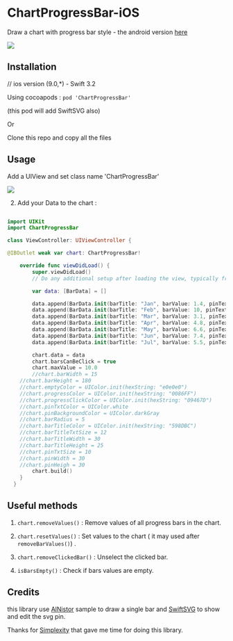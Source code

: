 # ChartProgressBar-iOS

Draw a chart with progress bar style - the android version [here](https://github.com/hadiidbouk/ChartProgressBar-Android)

![](https://i.imgur.com/ppZiu4s.png)

## Installation

// ios version (9.0,*) - Swift 3.2

Using cocoapods : ```pod 'ChartProgressBar' ```

(this pod will add SwiftSVG also)

Or 

Clone this repo and copy all the files

## Usage

Add a UIView and set class name 'ChartProgressBar'

![](https://i.imgur.com/l3utMxR.png)

2. Add your Data to the chart :

```swift

import UIKit
import ChartProgressBar

class ViewController: UIViewController {

@IBOutlet weak var chart: ChartProgressBar!

    override func viewDidLoad() {
        super.viewDidLoad()
        // Do any additional setup after loading the view, typically from a nib.

        var data: [BarData] = []

        data.append(BarData.init(barTitle: "Jan", barValue: 1.4, pinText: "1.4$"))
        data.append(BarData.init(barTitle: "Feb", barValue: 10, pinText: "10$"))
        data.append(BarData.init(barTitle: "Mar", barValue: 3.1, pinText: "3.1$"))
        data.append(BarData.init(barTitle: "Apr", barValue: 4.8, pinText: "4.8$"))
        data.append(BarData.init(barTitle: "May", barValue: 6.6, pinText: "6.6$"))
        data.append(BarData.init(barTitle: "Jun", barValue: 7.4, pinText: "7.4$"))
        data.append(BarData.init(barTitle: "Jul", barValue: 5.5, pinText: "5.5$"))

        chart.data = data
        chart.barsCanBeClick = true
        chart.maxValue = 10.0
        //chart.barWidth = 15
	//chart.barHeight = 180
	//chart.emptyColor = UIColor.init(hexString: "e0e0e0")
	//chart.progressColor = UIColor.init(hexString: "0086FF")
	//chart.progressClickColor = UIColor.init(hexString: "09467D")
	//chart.pinTxtColor = UIColor.white
	//chart.pinBackgroundColor = UIColor.darkGray
	//chart.barRadius = 5
	//chart.barTitleColor = UIColor.init(hexString: "598DBC")
	//chart.barTitleTxtSize = 12
	//chart.barTitleWidth = 30
	//chart.barTitleHeight = 25
	//chart.pinTxtSize = 10
	//chart.pinWidth = 30
	//chart.pinHeigh = 30
        chart.build()
    }
  }
```

## Useful methods

1. `chart.removeValues()` : Remove values of all progress bars in the chart.

2. `chart.resetValues()` : Set values to the chart ( it may used after `removeBarValues()`) .

3. `chart.removeClickedBar()` : Unselect the clicked bar.

4. `isBarsEmpty()` : Check if bars values are empty.

## Credits

this library use [AlNistor](https://github.com/AlNistor/vertical-progress-bar-swift) sample to draw a single bar and [SwiftSVG](https://github.com/mchoe/SwiftSVG) to show and edit the svg pin.

Thanks for [Simplexity](http://simplexity.io) that gave me time for doing this library.
